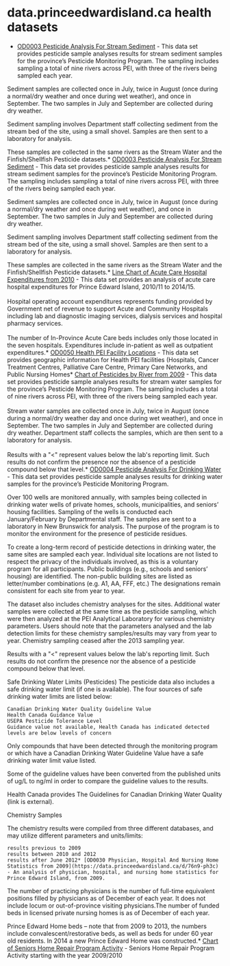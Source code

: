 # data.princeedwardisland.ca health datasets
* [OD0003 Pesticide Analysis For Stream Sediment](https://data.princeedwardisland.ca/d/6pqx-x5hu) - This data set provides pesticide sample analyses results for stream sediment samples for the province’s Pesticide Monitoring Program. The sampling includes sampling a total of nine rivers across PEI, with three of the rivers being sampled each year.

Sediment samples are collected once in July, twice in August (once during a normal/dry weather and once during wet weather), and once in September. The two samples in July and September are collected during dry weather.

Sediment sampling involves Department staff collecting sediment from the stream bed of the site, using a small shovel.  Samples are then sent to a laboratory for analysis.

These samples are collected in the same rivers as the Stream Water and the Finfish/Shellfish Pesticide datasets.* [OD0003 Pesticide Analysis For Stream Sediment](https://data.princeedwardisland.ca/d/6pqx-x5hu) - This data set provides pesticide sample analyses results for stream sediment samples for the province’s Pesticide Monitoring Program. The sampling includes sampling a total of nine rivers across PEI, with three of the rivers being sampled each year.

Sediment samples are collected once in July, twice in August (once during a normal/dry weather and once during wet weather), and once in September. The two samples in July and September are collected during dry weather.

Sediment sampling involves Department staff collecting sediment from the stream bed of the site, using a small shovel.  Samples are then sent to a laboratory for analysis.

These samples are collected in the same rivers as the Stream Water and the Finfish/Shellfish Pesticide datasets.* [Line Chart of Acute Care Hospital Expenditures from 2010](https://data.princeedwardisland.ca/d/6ph8-ms44) - This data set provides an analysis of acute care hospital expenditures for Prince Edward Island, 2010/11 to 2014/15.<br /><br />Hospital operating account expenditures represents funding provided by Government net of revenue to support Acute and Community Hospitals including lab and diagnostic imaging services, dialysis services and hospital pharmacy services.<br /><br />The number of In-Province Acute Care beds includes only those located in the seven hospitals. Expenditures include in-patient as well as outpatient expenditures.* [OD0050 Health PEI Facility Locations](https://data.princeedwardisland.ca/d/dfge-zd27) - This data set provides geographic information for Health PEI facilities (Hospitals, Cancer Treatment Centres, Palliative Care Centre, Primary Care Networks, and Public Nursing Homes* [Chart of Pesticides by River from 2009](https://data.princeedwardisland.ca/d/mkga-8mcq) - This data set provides pesticide sample analyses results for stream water samples for the province’s Pesticide Monitoring Program. The sampling includes a total of nine rivers across PEI, with three of the rivers being sampled each year.<br /><br />Stream water samples are collected once in July, twice in August (once during a normal/dry weather day and once during wet weather), and once in September. The two samples in July and September are collected during dry weather. Department staff collects the samples, which are then sent to a laboratory for analysis.<br /><br />Results with a "<" represent values below the lab's reporting limit. Such results do not confirm the presence nor the absence of a pesticide compound below that level.* [OD0004 Pesticide Analysis For Drinking Water](https://data.princeedwardisland.ca/d/iy5f-uq43) - This data set provides pesticide sample analyses results for drinking water samples for the province’s Pesticide Monitoring Program.

Over 100 wells are monitored annually, with samples being collected in drinking water wells of private homes, schools, municipalities, and seniors’ housing facilities.  Sampling of the wells is conducted each January/February by Departmental staff. The samples are sent to a laboratory in New Brunswick for analysis. The purpose of the program is to monitor the environment for the presence of pesticide residues.

To create a long-term record of pesticide detections in drinking water, the same sites are sampled each year. Individual site locations are not listed to respect the privacy of the individuals involved, as this is a voluntary program for all participants. Public buildings (e.g., schools and seniors’ housing) are identified. The non-public building sites are listed as letter/number  combinations (e.g. A1, AA, FFF, etc.) The designations remain consistent for each site from year to year.

The dataset also includes chemistry analyses for the sites.  Additional water samples were collected at the same time as the pesticide sampling, which were then analyzed at the PEI Analytical Laboratory for various chemistry parameters.  Users should note that the parameters analysed and the lab detection limits for these chemistry samples/results may vary from year to year. Chemistry sampling ceased after the 2013 sampling year.

Results with a "<" represent values below the lab's reporting limit. Such results do not confirm the presence nor the absence of a pesticide compound below that level.

Safe Drinking Water Limits (Pesticides)
The pesticide data also includes a safe drinking water limit (if one is available). The four sources of safe drinking water limits are listed below:

    Canadian Drinking Water Quality Guideline Value
    Health Canada Guidance Value
    USEPA Pesticide Tolerance Level
    Guidance value not available, Health Canada has indicated detected levels are below levels of concern

Only compounds that have been detected through the monitoring program or which have a Canadian Drinking Water Guideline Value have a safe drinking water limit value listed.

Some of the guideline values have been converted from the published units of ug/L to ng/ml in order to compare the guideline values to the results.

Health Canada provides The Guidelines for Canadian Drinking Water Quality (link is external).

Chemistry Samples

The chemistry results were compiled from three different databases, and may utilize different parameters and units/limits:

    results previous to 2009
    results between 2010 and 2012
    results after June 2012* [OD0030 Physician, Hospital And Nursing Home Statistics from 2009](https://data.princeedwardisland.ca/d/76n9-ph3c) - An analysis of physician, hospital, and nursing home statistics for Prince Edward Island, from 2009.

The number of practicing physicians is the number of full-time equivalent positions filled by physicians as of December of each year.  It does not include locum or out-of-province visiting physicians.The number of funded beds in licensed private nursing homes is as of December of each year. 

Prince Edward Home beds – note that from 2009 to 2013, the numbers include convalescent/restorative beds, as well as beds for under 60 year old residents.  In 2014 a new Prince Edward Home was constructed.* [Chart of Seniors Home Repair Program Activity](https://data.princeedwardisland.ca/d/4whd-5itm) - Seniors Home Repair Program Activity starting with the year 2009/2010